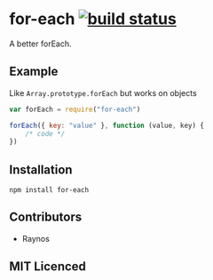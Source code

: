 # for-each [![build status][1]][2]

A better forEach.

## Example

Like `Array.prototype.forEach` but works on objects

``` js
var forEach = require("for-each")

forEach({ key: "value" }, function (value, key) {
    /* code */
})
```

## Installation

`npm install for-each`

## Contributors

 - Raynos

## MIT Licenced

  [1]: https://secure.travis-ci.org/Raynos/for-each.png
  [2]: http://travis-ci.org/Raynos/for-each
